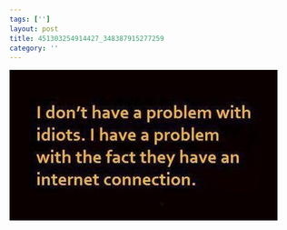 ```yaml
---
tags: ['']
layout: post
title: 451303254914427_348387915277259
category: ''
---
```

![451303254914427_348387915277259](/uploads/2013-2-14-451303254914427_348387915277259.jpg)
